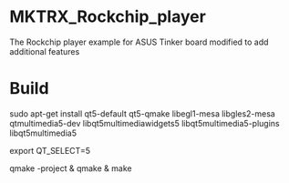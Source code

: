 # MKTRX_Rockchip_player
The Rockchip player example for ASUS Tinker board modified to add additional features

# Build
sudo apt-get install qt5-default qt5-qmake libegl1-mesa libgles2-mesa qtmultimedia5-dev libqt5multimediawidgets5 libqt5multimedia5-plugins libqt5multimedia5

export QT_SELECT=5

qmake -project & qmake & make
